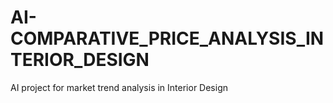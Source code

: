 # AI-COMPARATIVE_PRICE_ANALYSIS_INTERIOR_DESIGN
AI project for market trend analysis in Interior Design
